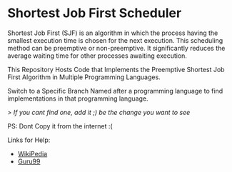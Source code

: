 # Shortest Job First Scheduler

Shortest Job First (SJF) is an algorithm in which the process having the smallest execution time is chosen for the next execution. This scheduling method can be preemptive or non-preemptive. It significantly reduces the average waiting time for other processes awaiting execution.

This Repository Hosts Code that Implements the Preemptive Shortest Job First Algorithm in Multiple Programming Languages.

Switch to a Specific Branch Named after a programming language to find implementations in that programming language.

_> If you cant find one, add it ;) be the change you want to see_

PS: Dont Copy it from the internet :(

Links for Help:

- [WikiPedia](https://en.wikipedia.org/wiki/Shortest_job_next)
- [Guru99](https://www.guru99.com/shortest-job-first-sjf-scheduling.html)
